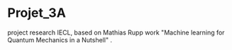 # Projet_3A

project research IECL, based on Mathias Rupp work "Machine learning for Quantum Mechanics in a Nutshell" .